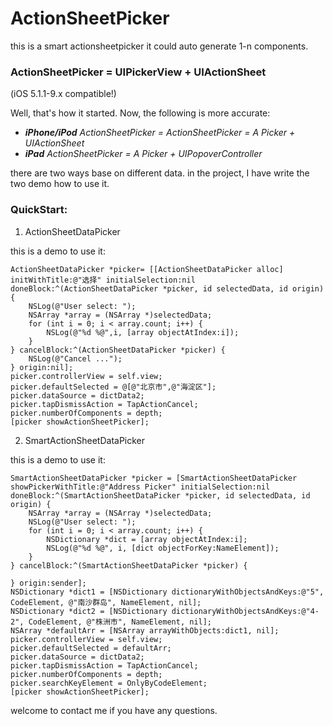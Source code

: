 # ActionSheetPicker
this is a smart actionsheetpicker 
it could auto generate 1-n components. 
### ActionSheetPicker = UIPickerView + UIActionSheet ##
(iOS 5.1.1-9.x compatible!)


Well, that's how it started. Now, the following is more accurate:

 * _**iPhone/iPod** ActionSheetPicker = ActionSheetPicker = A Picker + UIActionSheet_
 * _**iPad** ActionSheetPicker = A Picker + UIPopoverController_

there are two ways base on different data. in the project, I have write the two demo how to use it.

### QuickStart: ##
1. ActionSheetDataPicker

this is a demo to use it:

    ActionSheetDataPicker *picker= [[ActionSheetDataPicker alloc] initWithTitle:@"选择" initialSelection:nil     doneBlock:^(ActionSheetDataPicker *picker, id selectedData, id origin) {
        NSLog(@"User select: ");
        NSArray *array = (NSArray *)selectedData;
        for (int i = 0; i < array.count; i++) {
            NSLog(@"%d %@",i, [array objectAtIndex:i]);
        }
    } cancelBlock:^(ActionSheetDataPicker *picker) {
        NSLog(@"Cancel ...");
    } origin:nil];
    picker.controllerView = self.view;
    picker.defaultSelected = @[@"北京市",@"海淀区"];
    picker.dataSource = dictData2;
    picker.tapDismissAction = TapActionCancel;
    picker.numberOfComponents = depth;
    [picker showActionSheetPicker];



2. SmartActionSheetDataPicker

this is a demo to use it:

    SmartActionSheetDataPicker *picker = [SmartActionSheetDataPicker showPickerWithTitle:@"Address Picker" initialSelection:nil doneBlock:^(SmartActionSheetDataPicker *picker, id selectedData, id origin) {
        NSArray *array = (NSArray *)selectedData;
        NSLog(@"User select: ");
        for (int i = 0; i < array.count; i++) {
            NSDictionary *dict = [array objectAtIndex:i];
            NSLog(@"%d %@", i, [dict objectForKey:NameElement]);
        }
    } cancelBlock:^(SmartActionSheetDataPicker *picker) {
        
    } origin:sender];
    NSDictionary *dict1 = [NSDictionary dictionaryWithObjectsAndKeys:@"5", CodeElement, @"南沙群岛", NameElement, nil];
    NSDictionary *dict2 = [NSDictionary dictionaryWithObjectsAndKeys:@"4-2", CodeElement, @"株洲市", NameElement, nil];
    NSArray *defaultArr = [NSArray arrayWithObjects:dict1, nil];
    picker.controllerView = self.view;
    picker.defaultSelected = defaultArr;
    picker.dataSource = dictData2;
    picker.tapDismissAction = TapActionCancel;
    picker.numberOfComponents = depth;
    picker.searchKeyElement = OnlyByCodeElement;
    [picker showActionSheetPicker];


welcome to contact me if you have any questions.
